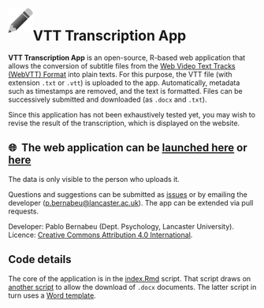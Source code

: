 <img align="left" width="50" height="50" src="https://github.com/pablobernabeu/VTT-Transcription-App/blob/main/Royalty-free%20from%20needpix.com.png">

# VTT Transcription App

**VTT Transcription App** is an open-source, R-based web application that allows the conversion of subtitle files from the [Web Video Text Tracks (WebVTT) Format](https://developer.mozilla.org/en-US/docs/Web/API/WebVTT_API) into plain texts. For this purpose, the VTT file (with extension `.txt` or `.vtt`) is uploaded to the app. Automatically, metadata such as timestamps are removed, and the text is formatted. Files can be successively submitted and downloaded (as `.docx` and `.txt`).

Since this application has not been exhaustively tested yet, you may wish to revise the result of the transcription, which is displayed on the website.

## :globe_with_meridians:&nbsp; The web application can be [launched here](https://pablo-bernabeu.shinyapps.io/VTT-Transcription-App/) or [here](https://mybinder.org/v2/gh/pablobernabeu/VTT-Transcription-App/HEAD?filepath=shiny)

The data is only visible to the person who uploads it.

Questions and suggestions can be submitted as [issues](https://github.com/pablobernabeu/VTT-transcription/issues) or by emailing the developer (p.bernabeu@lancaster.ac.uk). The app can be extended via pull requests.

Developer: Pablo Bernabeu (Dept. Psychology, Lancaster University). Licence: [Creative Commons Attribution 4.0 International](https://creativecommons.org/licenses/by/4.0/).

## Code details

The core of the application is in the [index.Rmd](https://github.com/pablobernabeu/VTT-Transcription-App/blob/main/index.Rmd) script. That script draws on [another script](https://github.com/pablobernabeu/VTT-Transcription-App/blob/main/VTT-Transcription-App_doc_renderer.Rmd) to allow the download of `.docx` documents. The latter script in turn uses a [Word template](https://github.com/pablobernabeu/VTT-Transcription-App/blob/main/VTT-Transcription-App-format-template.docx).
